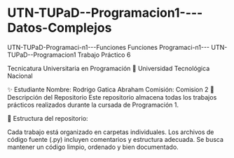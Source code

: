 # UTN-TUPaD--Programacion1----Datos-Complejos
UTN-TUPaD-Programaci-n1---Funciones
Funciones Programaci-n1--- UTN-TUPaD--Programacion1 Trabajo Práctico 6

Tecnicatura Universitaria en Programación 📍 Universidad Tecnológica Nacional

✨ Estudiante Nombre: Rodrigo Gatica Abraham Comisión: Comision 2 📂 Descripción del Repositorio Este repositorio almacena todas los trabajos prácticos realizados durante la cursada de Programación 1.

📌 Estructura del repositorio:

Cada trabajo está organizado en carpetas individuales. Los archivos de código fuente (.py) incluyen comentarios y estructura adecuada. Se busca mantener un código limpio, ordenado y bien documentado.

